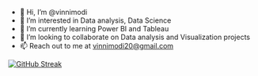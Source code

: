 - 👋 Hi, I’m @vinnimodi
- 👀 I’m interested in Data analysis, Data Science
- 🌱 I’m currently learning Power BI and Tableau
- 💞️ I’m looking to collaborate on Data analysis and Visualization projects
- 📫 Reach out to me at vinnimodi20@gmail.com

[![GitHub Streak](https://github-readme-streak-stats.herokuapp.com?user=vinnimodi&theme=dark&mode=weekly&card_width=400&hide_current_streak=true)](https://git.io/streak-stats)
<!---
vinnimodi/vinnimodi is a ✨ special ✨ repository because its `README.md` (this file) appears on your GitHub profile.
You can click the Preview link to take a look at your changes.
--->
